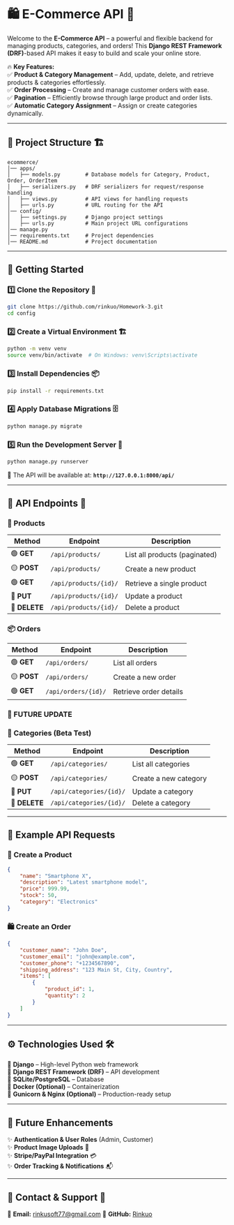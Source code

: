 # **🛍️ E-Commerce API** 🚀  

Welcome to the **E-Commerce API** – a powerful and flexible backend for managing products, categories, and orders! This **Django REST Framework (DRF)**-based API makes it easy to build and scale your online store.  

🔥 **Key Features:**  
✅ **Product & Category Management** – Add, update, delete, and retrieve products & categories effortlessly.  
✅ **Order Processing** – Create and manage customer orders with ease.  
✅ **Pagination** – Efficiently browse through large product and order lists.  
✅ **Automatic Category Assignment** – Assign or create categories dynamically.  

---

## **📂 Project Structure** 🏗️
```
ecommerce/
│── apps/
│   ├── models.py        # Database models for Category, Product, Order, OrderItem
│   ├── serializers.py   # DRF serializers for request/response handling
│   ├── views.py         # API views for handling requests
│   ├── urls.py          # URL routing for the API
│── config/
│   ├── settings.py      # Django project settings
│   ├── urls.py          # Main project URL configurations
│── manage.py
│── requirements.txt     # Project dependencies
│── README.md            # Project documentation
```

---

## **🚀 Getting Started**
### **1️⃣ Clone the Repository** 🔄
```bash
git clone https://github.com/rinkuo/Homework-3.git
cd config
```

### **2️⃣ Create a Virtual Environment** 🏗️
```bash
python -m venv venv
source venv/bin/activate  # On Windows: venv\Scripts\activate
```

### **3️⃣ Install Dependencies** 📦
```bash
pip install -r requirements.txt
```

### **4️⃣ Apply Database Migrations** 🗄️
```bash
python manage.py migrate
```

### **5️⃣ Run the Development Server** 🚀
```bash
python manage.py runserver
```

🎯 The API will be available at: **`http://127.0.0.1:8000/api/`**  

---

## **📌 API Endpoints** 🔗  
### **🛒 Products**
| Method | Endpoint | Description |
|--------|---------|-------------|
| 🟢 **GET** | `/api/products/` | List all products (paginated) |
| 🟡 **POST** | `/api/products/` | Create a new product |
| 🟢 **GET** | `/api/products/{id}/` | Retrieve a single product |
| 🔵 **PUT** | `/api/products/{id}/` | Update a product |
| 🔴 **DELETE** | `/api/products/{id}/` | Delete a product |

### **📦 Orders**
| Method | Endpoint | Description |
|--------|---------|-------------|
| 🟢 **GET** | `/api/orders/` | List all orders |
| 🟡 **POST** | `/api/orders/` | Create a new order |
| 🟢 **GET** | `/api/orders/{id}/` | Retrieve order details |

### **🚀 FUTURE UPDATE**
### **📂 Categories (Beta Test)**
| Method | Endpoint | Description |
|--------|---------|-------------|
| 🟢 **GET** | `/api/categories/` | List all categories |
| 🟡 **POST** | `/api/categories/` | Create a new category |
| 🔵 **PUT** | `/api/categories/{id}/` | Update a category |
| 🔴 **DELETE** | `/api/categories/{id}/` | Delete a category |

---

## **📝 Example API Requests**
### **🎯 Create a Product**
```json
{
    "name": "Smartphone X",
    "description": "Latest smartphone model",
    "price": 999.99,
    "stock": 50,
    "category": "Electronics"
}
```

### **🛍️ Create an Order**
```json
{
    "customer_name": "John Doe",
    "customer_email": "john@example.com",
    "customer_phone": "+1234567890",
    "shipping_address": "123 Main St, City, Country",
    "items": [
        {
            "product_id": 1,
            "quantity": 2
        }
    ]
}
```

---

## **⚙️ Technologies Used** 🛠️
🔹 **Django** – High-level Python web framework  
🔹 **Django REST Framework (DRF)** – API development  
🔹 **SQLite/PostgreSQL** – Database  
🔹 **Docker (Optional)** – Containerization  
🔹 **Gunicorn & Nginx (Optional)** – Production-ready setup  

---

## **🌟 Future Enhancements**
✨ **Authentication & User Roles** (Admin, Customer)  
✨ **Product Image Uploads** 📸  
✨ **Stripe/PayPal Integration** 💳  
✨ **Order Tracking & Notifications** 📬  

---

## **💬 Contact & Support** 📩  
📧 **Email:** rinkusoft77@gmail.com 
🔗 **GitHub:** [Rinkuo](https://github.com/rinkuo)  
